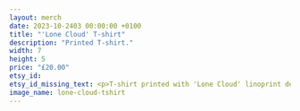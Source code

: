 ```yaml
---
layout: merch
date: 2023-10-2403 00:00:00 +0100
title: "'Lone Cloud' T-shirt"
description: "Printed T-shirt."
width: 7
height: 5
price: "£20.00"
etsy_id: 
etsy_id_missing_text: <p>T-shirt printed with 'Lone Cloud' linoprint design.</p><p>Please <a href="mailto:contact@fivequarters.co.uk">contact me</a> if you are interested in buying one of these T-shirts.</p> 
image_name: lone-cloud-tshirt
---
```

